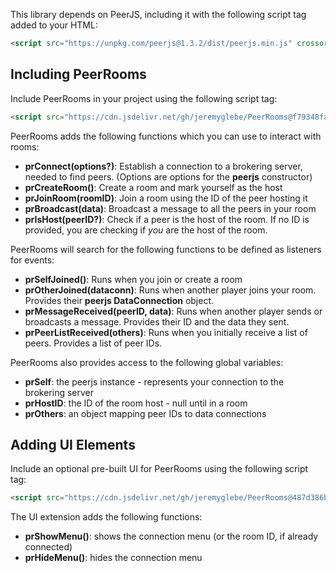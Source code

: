 This library depends on PeerJS, including it with the following script tag added to your HTML:
```html
<script src="https://unpkg.com/peerjs@1.3.2/dist/peerjs.min.js" crossorigin="anonymous"></script>
```

## Including PeerRooms
Include PeerRooms in your project using the following script tag:
```html
<script src="https://cdn.jsdelivr.net/gh/jeremyglebe/PeerRooms@f79348facdf8d57c6279ffd683bad8c10e2aaa04/PeerRooms.js" crossorigin="anonymous"></script>
```

PeerRooms adds the following functions which you can use to interact with rooms:
 * **prConnect(options?)**: Establish a connection to a brokering server, needed to find peers. (Options are options for the **peerjs** constructor)
 * **prCreateRoom()**: Create a room and mark yourself as the host
 * **prJoinRoom(roomID)**: Join a room using the ID of the peer hosting it
 * **prBroadcast(data)**: Broadcast a message to all the peers in your room
 * **prIsHost(peerID?)**: Check if a peer is the host of the room. If no ID is provided, you are checking if *you* are the host of the room.

PeerRooms will search for the following functions to be defined as listeners for events:
 * **prSelfJoined()**: Runs when you join or create a room
 * **prOtherJoined(dataconn)**: Runs when another player joins your room. Provides their **peerjs DataConnection** object. 
 * **prMessageReceived(peerID, data)**: Runs when another player sends or broadcasts a message. Provides their ID and the data they sent.
 * **prPeerListReceived(others)**: Runs when you initially receive a list of peers. Provides a list of peer IDs.

PeerRooms also provides access to the following global variables:
 * **prSelf**: the peerjs instance - represents your connection to the brokering server
 * **prHostID**: the ID of the room host - null until in a room
 * **prOthers**: an object mapping peer IDs to data connections

## Adding UI Elements
Include an optional pre-built UI for PeerRooms using the following script tag:
```html
<script src="https://cdn.jsdelivr.net/gh/jeremyglebe/PeerRooms@487d386bbc594edab235c7a0bbb3fb768da14398/PeerRoomsUI.js" crossorigin="anonymous"></script>
```

The UI extension adds the following functions:
 * **prShowMenu()**: shows the connection menu (or the room ID, if already connected)
 * **prHideMenu()**: hides the connection menu
